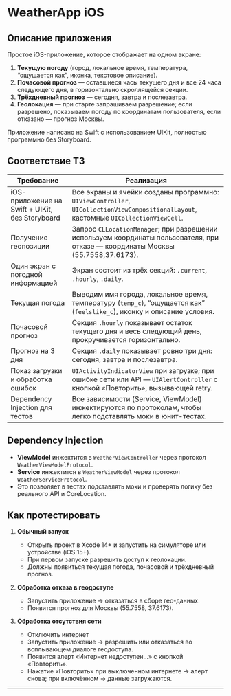 # WeatherApp iOS

## Описание приложения
Простое iOS-приложение, которое отображает на одном экране:
1. **Текущую погоду** (город, локальное время, температура, “ощущается как”, иконка, текстовое описание).  
2. **Почасовой прогноз** — оставшиеся часы текущего дня и все 24 часа следующего дня, в горизонтально скроллящейся секции.  
3. **Трёхдневный прогноз** — сегодня, завтра и послезавтра.  
4. **Геолокация** — при старте запрашиваем разрешение; если разрешено, показываем погоду по координатам пользователя, если отказано — прогноз Москвы.

Приложение написано на Swift с использованием UIKit, полностью программно без Storyboard.

## Соответствие ТЗ

| Требование                                                                 | Реализация                                                                                                                         |
|-----------------------------------------------------------------------------|------------------------------------------------------------------------------------------------------------------------------------|
| iOS-приложение на Swift + UIKit, без Storyboard                             | Все экраны и ячейки созданы программно: `UIViewController`, `UICollectionViewCompositionalLayout`, кастомные `UICollectionViewCell`. |
| Получение геопозиции                                                         | Запрос `CLLocationManager`; при разрешении используем координаты пользователя, при отказе — координаты Москвы (55.7558,37.6173).      |
| Один экран с погодной информацией                                           | Экран состоит из трёх секций: `.current`, `.hourly`, `.daily`.                                                                    |
| Текущая погода                                                              | Выводим имя города, локальное время, температуру (`temp_c`), “ощущается как” (`feelslike_c`), иконку и описание условия.           |
| Почасовой прогноз                                                           | Секция `.hourly` показывает остаток текущего дня и весь следующий день, прокручивается горизонтально.                              |
| Прогноз на 3 дня                                                            | Секция `.daily` показывает ровно три дня: сегодня, завтра и послезавтра.                                                           |
| Показ загрузки и обработка ошибок                                           | `UIActivityIndicatorView` при загрузке; при ошибке сети или API — `UIAlertController` с кнопкой «Повторить», вызывающей retry.      |
| Dependency Injection для тестов                                             | Все зависимости (Service, ViewModel) инжектируются по протоколам, чтобы легко подставлять моки в юнит-тестах.                      |

## Dependency Injection
- **ViewModel** инжектится в `WeatherViewController` через протокол `WeatherViewModelProtocol`.  
- **Service** инжектится в `WeatherViewModel` через протокол `WeatherServiceProtocol`.  
- Это позволяет в тестах подставлять моки и проверять логику без реального API и CoreLocation.

## Как протестировать

1. **Обычный запуск**  
   - Открыть проект в Xcode 14+ и запустить на симуляторе или устройстве (iOS 15+).  
   - При первом запуске разрешить доступ к геолокации.  
   - Должны появиться текущая погода, почасовой и трёхдневный прогноз.

2. **Обработка отказа в геодоступе**  
   - Запустить приложение → отказаться в сборе гео-данных.
   - Появится прогноз для Москвы (55.7558, 37.6173).

3. **Обработка отсутствия сети**  
   - Отключить интернет
   - Запустить приложение → разрешить или отказаться во всплывающем диалоге геодоступа.  
   - Появится алерт «Интернет недоступен…» с кнопкой «Повторить».  
   - Нажатие «Повторить» при выключенном интернете → алерт снова; при включённом → данные загружаются.

---

